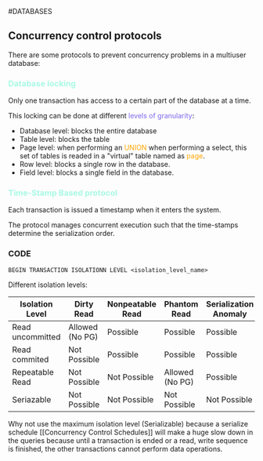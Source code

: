 #DATABASES 

## Concurrency control protocols

There are some protocols to prevent concurrency problems in a multiuser database: 

### <span style="color:#A8F9E3;">Database locking</span>

Only one transaction has access to a certain part of the database at a time. 

This locking can be done at different <span style="color:MediumSlateBlue;">levels of granularity</span>: 

* Database level: blocks the entire database
* Table level: blocks the table 
* Page level: when performing an <span style="color:orange;">UNION</span> when performing a select, this set of tables is readed in a "virtual" table named as <span style="color:orange;">page</span>. 
* Row level: blocks a single row in the database. 
* Field level: blocks a single field in the database. 
### <span style="color:#A8F9E3;">Time-Stamp Based protocol</span>

Each transaction is issued a timestamp when it enters the system. 

The protocol manages concurrent execution such that the time-stamps determine the serialization order. 



### CODE


```PostgreSQL
BEGIN TRANSACTION ISOLATIONN LEVEL <isolation_level_name>
```

Different isolation levels: 

| Isolation Level  | Dirty Read      | Nonpeatable Read | Phantom Read    | Serialization Anomaly |
| ---------------- | --------------- | ---------------- | --------------- | --------------------- |
| Read uncommitted | Allowed (No PG) | Possible         | Possible        | Possible              |
| Read commited    | Not Possible    | Possible         | Possible        | Possible              |
| Repeatable Read  | Not Possible    | Not Possible     | Allowed (No PG) | Possible              |
| Seriazable       | Not Possible    | Not Possible     | Not Possible    | Not Possible          |

Why not use the maximum isolation level (Serializable) because a serialize schedule [[Concurrency Control Schedules]] will make a huge slow down in the queries because until a transaction is ended or a read, write sequence is finished, the other transactions cannot perform data operations. 




